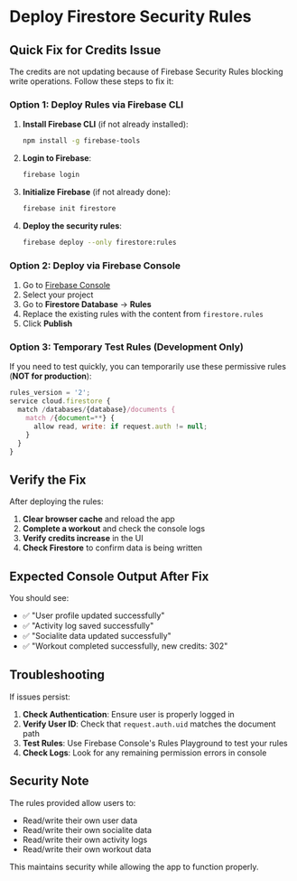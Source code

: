 # Deploy Firestore Security Rules

## Quick Fix for Credits Issue

The credits are not updating because of Firebase Security Rules blocking write operations. Follow these steps to fix it:

### Option 1: Deploy Rules via Firebase CLI

1. **Install Firebase CLI** (if not already installed):
   ```bash
   npm install -g firebase-tools
   ```

2. **Login to Firebase**:
   ```bash
   firebase login
   ```

3. **Initialize Firebase** (if not already done):
   ```bash
   firebase init firestore
   ```

4. **Deploy the security rules**:
   ```bash
   firebase deploy --only firestore:rules
   ```

### Option 2: Deploy via Firebase Console

1. Go to [Firebase Console](https://console.firebase.google.com/)
2. Select your project
3. Go to **Firestore Database** → **Rules**
4. Replace the existing rules with the content from `firestore.rules`
5. Click **Publish**

### Option 3: Temporary Test Rules (Development Only)

If you need to test quickly, you can temporarily use these permissive rules (**NOT for production**):

```javascript
rules_version = '2';
service cloud.firestore {
  match /databases/{database}/documents {
    match /{document=**} {
      allow read, write: if request.auth != null;
    }
  }
}
```

## Verify the Fix

After deploying the rules:

1. **Clear browser cache** and reload the app
2. **Complete a workout** and check the console logs
3. **Verify credits increase** in the UI
4. **Check Firestore** to confirm data is being written

## Expected Console Output After Fix

You should see:
- ✅ "User profile updated successfully"
- ✅ "Activity log saved successfully" 
- ✅ "Socialite data updated successfully"
- ✅ "Workout completed successfully, new credits: 302"

## Troubleshooting

If issues persist:

1. **Check Authentication**: Ensure user is properly logged in
2. **Verify User ID**: Check that `request.auth.uid` matches the document path
3. **Test Rules**: Use Firebase Console's Rules Playground to test your rules
4. **Check Logs**: Look for any remaining permission errors in console

## Security Note

The rules provided allow users to:
- Read/write their own user data
- Read/write their own socialite data  
- Read/write their own activity logs
- Read/write their own workout data

This maintains security while allowing the app to function properly. 